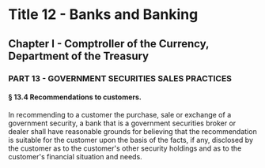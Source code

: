 
# Title 12 - Banks and Banking
## Chapter I - Comptroller of the Currency, Department of the Treasury
### PART 13 - GOVERNMENT SECURITIES SALES PRACTICES
#### § 13.4 Recommendations to customers.

In recommending to a customer the purchase, sale or exchange of a government security, a bank that is a government securities broker or dealer shall have reasonable grounds for believing that the recommendation is suitable for the customer upon the basis of the facts, if any, disclosed by the customer as to the customer's other security holdings and as to the customer's financial situation and needs.
